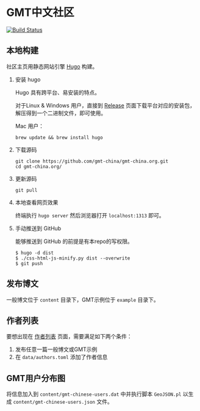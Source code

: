 # GMT中文社区

[![Build Status](https://travis-ci.org/gmt-china/gmt-china.org.svg?branch=master)](https://travis-ci.org/gmt-china/gmt-china.org)

## 本地构建

社区主页用静态网站引擎 [Hugo](https://gohugo.io/) 构建。

1.  安装 hugo

    Hugo 具有跨平台、易安装的特点。

    对于Linux & Windows 用户，直接到 [Release](https://github.com/spf13/hugo/releases) 页面下载平台对应的安装包，解压得到一个二进制文件，即可使用。

    Mac 用户：

        brew update && brew install hugo

2.  下载源码

    ```
    git clone https://github.com/gmt-china/gmt-china.org.git
    cd gmt-china.org/
    ```

3.  更新源码

    ```
    git pull
    ```

4.  本地查看网页效果

    终端执行 `hugo server` 然后浏览器打开 `localhost:1313` 即可。

5.  手动推送到 GitHub

    能够推送到 GitHub 的前提是有本repo的写权限。
    ```
    $ hugo -d dist
    $ ./css-html-js-minify.py dist --overwrite
    $ git push
    ```

## 发布博文

一般博文位于 `content` 目录下，GMT示例位于 `example` 目录下。

## 作者列表

要想出现在 [作者列表](http://gmt-china.org/authors/) 页面，需要满足如下两个条件：

1.  发布任意一篇一般博文或GMT示例
2.  在 `data/authors.toml` 添加了作者信息

## GMT用户分布图

将信息加入到 `content/gmt-chinese-users.dat` 中并执行脚本 `GeoJSON.pl` 以生成 `content/gmt-chinese-users.json` 文件。
